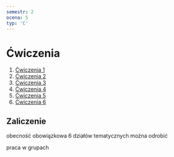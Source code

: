 ```yaml
---
semestr: 2
ocena: 5
typ: 'C'
---
```


# Ćwiczenia
1. [Ćwiczenia 1](/Notatki/Semestr%202/Fizyka%201.1A/%C4%86wiczenia/%C4%86wiczenia%201/%C4%86wiczenia%201.md)
2. [Ćwiczenia 2](/Notatki/Semestr%202/Fizyka%201.1A/%C4%86wiczenia/%C4%86wiczenia%202/%C4%86wiczenia%202.md)
3. [Ćwiczenia 3](/Notatki/Semestr%202/Fizyka%201.1A/%C4%86wiczenia/%C4%86wiczenia%203/%C4%86wiczenia%203.md)
4. [Ćwiczenia 4](/Notatki/Semestr%202/Fizyka%201.1A/%C4%86wiczenia/%C4%86wiczenia%204/%C4%86wiczenia%204.md)
5. [Ćwiczenia 5](/Notatki/Semestr%202/Fizyka%201.1A/%C4%86wiczenia/%C4%86wiczenia%205/%C4%86wiczenia%205.md)
6. [Ćwiczenia 6](/Notatki/Semestr%202/Fizyka%201.1A/%C4%86wiczenia/%C4%86wiczenia%206/%C4%86wiczenia%206.md)

## Zaliczenie

obecność obowiązkowa
6 działów tematycznych
można odrobić

praca w grupach